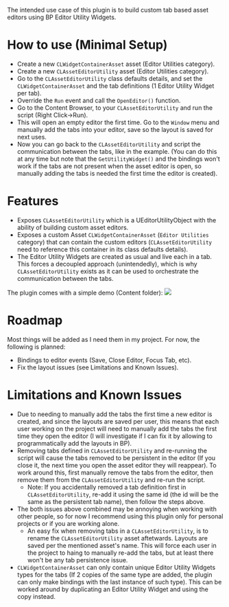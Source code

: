 The intended use case of this plugin is to build custom tab based asset editors using BP Editor Utility Widgets.

# How to use (Minimal Setup)

- Create a new `CLWidgetContainerAsset` asset (Editor Utilities category).
- Create a new `CLAssetEditorUtility` asset (Editor Utilities category).
- Go to the `CLAssetEditorUtility` class defaults details, and set the `CLWidgetContainerAsset` and the tab definitions (1 Editor Utility Widget per tab).
- Override the `Run` event and call the `OpenEditor()` function.
- Go to the Content Browser, to your `CLAssetEditorUtility` and run the script (Right Click->Run).
- This will open an empty editor the first time. Go to the `Window` menu and manually add the tabs into your editor, save so the layout is saved for next uses.
- Now you can go back to the `CLAssetEditorUtility` and script the communication between the tabs, like in the example. 
(You can do this at any time but note that the `GetUtilityWidget()` and the bindings won't work if the tabs are not present when the asset editor is open, so manually adding the tabs is needed the first time the editor is created).

# Features

- Exposes `CLAssetEditorUtility` which is a UEditorUtilityObject with the ability of building custom asset editors.
- Exposes a custom Asset `CLWidgetContainerAsset` (`Editor Utilities` category) that can contain the custom editors (`CLAssetEditorUtility` need to reference this container in its class defaults details).
- The Editor Utility Widgets are created as usual and live each in a tab. This forces a decoupled approach (unintendedly), which is why `CLAssetEditorUtility` exists as it can be used to orchestrate the communication between the tabs.

The plugin comes with a simple demo (Content folder):
![](https://raw.githubusercontent.com/cronofear-dev/CLAssetEditor/main/Resources/demo.gif)

# Roadmap

Most things will be added as I need them in my project. For now, the following is planned:

- Bindings to editor events (Save, Close Editor, Focus Tab, etc).
- Fix the layout issues (see Limitations and Known Issues).

# Limitations and Known Issues

- Due to needing to manually add the tabs the first time a new editor is created, and since the layouts are saved per user, this means that each user working on the project will need to manually add the tabs the first time they open the editor (I will investigate if I can fix it by allowing to programmatically add the layouts in BP).
- Removing tabs defined in `CLAssetEditorUtility` and re-running the script will cause the tabs removed to be persistent in the editor (If you close it, the next time you open the asset editor they will reappear). To work around this, first manually remove the tabs from the editor, then remove them from the `CLAssetEditorUtility` and re-run the script.
    - Note: If you accidentally removed a tab definition first in `CLAssetEditorUtility`, re-add it using the same id (the id will be the same as the persistent tab name), then follow the steps above.
- The both issues above combined may be annoying when working with other people, so for now I recommend using this plugin only for personal projects or if you are working alone.
    - An easy fix when removing tabs in a `CLAssetEditorUtility`, is to rename the `CLAssetEditorUtility` asset aftetwards. Layouts are saved per the mentioned asset's name. This will force each user in the project to haing to manually re-add the tabs, but at least there won't be any tab persistence issue.
- `CLWidgetContainerAsset` can only contain unique Editor Utility Widgets types for the tabs (If 2 copies of the same type are added, the plugin can only make bindings with the last instance of such type). This can be worked around by duplicating an Editor Utility Widget and using the copy instead.
